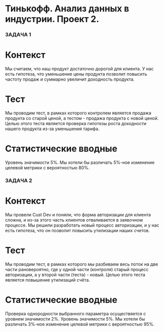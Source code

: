 # Тинькофф. Анализ данных в индустрии. Проект 2.

### ЗАДАЧА 1

# Контекст
Мы считаем, что наш продукт достаточно дорогой для клиента. У нас есть гипотеза, что уменьшение цены продукта позволит повысить частоту продаж и суммарно увеличит доходность продукта.
        
# Тест
Мы проводим тест, в рамках которого контролем является продажа продукта со старой ценой, а тестом - продажа продукта с новой ценой. Целью этого теста является проверка гипотезы роста доходности нашего продукта из-за уменьшения тарифа.

# Статистические вводные
Уровень значимости 5%. Мы хотели бы различать 5%-ное изменение целевой метрики с вероятностью 80%.

### ЗАДАЧА 2

# Контекст
Мы провели Cust Dev и поняли, что форма авторизации для клиента сложна, и из-за этого часть клиентов отваливается в заявочном процессе. Мы решили разработать новый процесс авторизации, и у нас есть гипотеза, что он позволит повысить утилизации наших счетов.

# Тест
Мы проводим тест, в рамках которого мы разбиваем весь поток на две части рановероятно, где у одной части (контроля) старый процесс авторизации, а у второй части (теста) - новый. Целью этого теста является повышение утилизаций счёта.

# Статистические вводные
Проверка однородности выбранного параметра осуществяется с уровнем значимости 2%. Уровень значимости 5%. Мы хотели бы различать 3%-ное изменение целевой метрики с вероятностью 95%.
